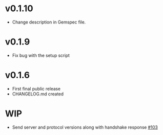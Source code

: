 v0.1.10
=======

* Change description in Gemspec file.


v0.1.9
======

* Fix bug with the setup script

v0.1.6
======

* First final public release
* CHANGELOG.md created

WIP
===

* Send server and protocol versions along with handshake response [#103](https://github.com/code-mancers/rbkit/pull/103)
